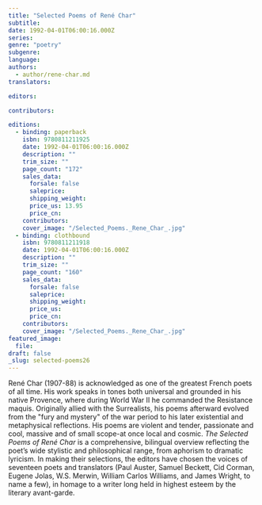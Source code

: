 ```yaml
---
title: "Selected Poems of René Char"
subtitle:
date: 1992-04-01T06:00:16.000Z
series:
genre: "poetry"
subgenre:
language:
authors:
  - author/rene-char.md
translators:

editors:

contributors:

editions:
  - binding: paperback
    isbn: 9780811211925
    date: 1992-04-01T06:00:16.000Z
    description: ""
    trim_size: ""
    page_count: "172"
    sales_data:
      forsale: false
      saleprice:
      shipping_weight:
      price_us: 13.95
      price_cn:
    contributors:
    cover_image: "/Selected_Poems._Rene_Char_.jpg"
  - binding: clothbound
    isbn: 9780811211918
    date: 1992-04-01T06:00:16.000Z
    description: ""
    trim_size: ""
    page_count: "160"
    sales_data:
      forsale: false
      saleprice:
      shipping_weight:
      price_us:
      price_cn:
    contributors:
    cover_image: "/Selected_Poems._Rene_Char_.jpg"
featured_image:
  file:
draft: false
_slug: selected-poems26
---
```


René Char (1907-88) is acknowledged as one of the greatest French poets of all time. His work speaks in tones both universal and grounded in his native Provence, where during World War II he commanded the Resistance maquis. Originally allied with the Surrealists, his poems afterward evolved from the "fury and mystery" of the war period to his later existential and metaphysical reflections. His poems are violent and tender, passionate and cool, massive and of small scope-at once local and cosmic. _The Selected Poems of René Char_ is a comprehensive, bilingual overview reflecting the poet’s wide stylistic and philosophical range, from aphorism to dramatic lyricism. In making their selections, the editors have chosen the voices of seventeen poets and translators (Paul Auster, Samuel Beckett, Cid Corman, Eugene Jolas, W.S. Merwin, William Carlos Williams, and James Wright, to name a few), in homage to a writer long held in highest esteem by the literary avant-garde.

